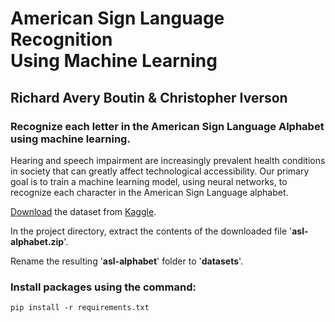 # American Sign Language Recognition <br> Using Machine Learning
## Richard Avery Boutin & Christopher Iverson
### Recognize each letter in the American Sign Language Alphabet using machine learning. 

Hearing and speech impairment are increasingly prevalent health conditions in society that can greatly affect technological accessibility. Our primary goal is to train a machine learning model, using neural networks, to recognize each character in the American Sign Language alphabet.

<a href="https://www.kaggle.com/grassknoted/asl-alphabet/download">Download</a> the dataset from <a href="https://www.kaggle.com/grassknoted/asl-alphabet">Kaggle</a>. 

In the project directory, extract the contents of the downloaded file '<b>asl-alphabet.zip</b>'. 

Rename the resulting '<b>asl-alphabet</b>' folder to '<b>datasets</b>'.

### Install packages using the command: 
`pip install -r requirements.txt`

